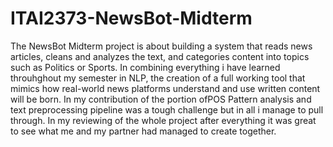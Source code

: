 # ITAI2373-NewsBot-Midterm
The NewsBot Midterm project is about building a system that reads news articles, cleans and analyzes the text, and categories content into topics such as Politics or Sports. In combining everything i have learned throuhghout my semester in NLP, the creation of a full working tool that mimics how real-world news platforms understand and use written content will be born. In my contribution of the portion ofPOS Pattern analysis and text preprocessing pipeline was a tough challenge but in all i manage to pull through. In my reviewing of the whole project after everything it was great to see what me and my partner had managed to create together.
